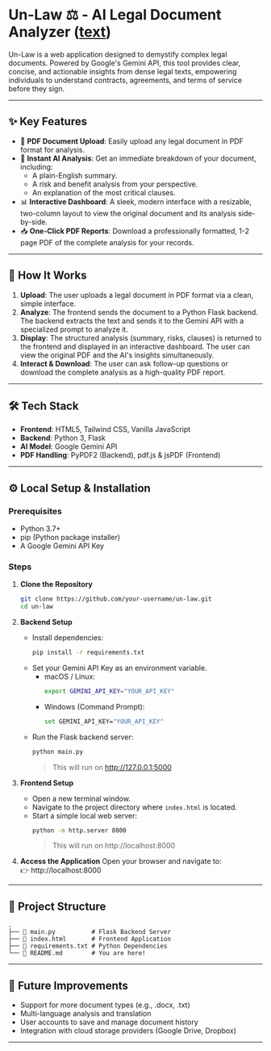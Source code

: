 # Un-Law ⚖️ - AI Legal Document Analyzer ([text](https://un-law-1.onrender.com/))

Un-Law is a web application designed to demystify complex legal documents. Powered by Google's Gemini API, this tool provides clear, concise, and actionable insights from dense legal texts, empowering individuals to understand contracts, agreements, and terms of service before they sign.

---

## ✨ Key Features

- 📄 **PDF Document Upload**: Easily upload any legal document in PDF format for analysis.
- 🧠 **Instant AI Analysis**: Get an immediate breakdown of your document, including:
  - A plain-English summary.
  - A risk and benefit analysis from your perspective.
  - An explanation of the most critical clauses.
- 📊 **Interactive Dashboard**: A sleek, modern interface with a resizable, two-column layout to view the original document and its analysis side-by-side.
- 📥 **One-Click PDF Reports**: Download a professionally formatted, 1-2 page PDF of the complete analysis for your records.

---

## 🚀 How It Works

1. **Upload**: The user uploads a legal document in PDF format via a clean, simple interface.
2. **Analyze**: The frontend sends the document to a Python Flask backend. The backend extracts the text and sends it to the Gemini API with a specialized prompt to analyze it.
3. **Display**: The structured analysis (summary, risks, clauses) is returned to the frontend and displayed in an interactive dashboard. The user can view the original PDF and the AI's insights simultaneously.
4. **Interact & Download**: The user can ask follow-up questions or download the complete analysis as a high-quality PDF report.

---

## 🛠️ Tech Stack

- **Frontend**: HTML5, Tailwind CSS, Vanilla JavaScript
- **Backend**: Python 3, Flask
- **AI Model**: Google Gemini API
- **PDF Handling**: PyPDF2 (Backend), pdf.js & jsPDF (Frontend)

---

## ⚙️ Local Setup & Installation

### Prerequisites

- Python 3.7+
- pip (Python package installer)
- A Google Gemini API Key

### Steps

1. **Clone the Repository**
   ```bash
   git clone https://github.com/your-username/un-law.git
   cd un-law
   ```

2. **Backend Setup**
   - Install dependencies:
     ```bash
     pip install -r requirements.txt
     ```
   - Set your Gemini API Key as an environment variable.
     - macOS / Linux:
       ```bash
       export GEMINI_API_KEY="YOUR_API_KEY"
       ```
     - Windows (Command Prompt):
       ```bash
       set GEMINI_API_KEY="YOUR_API_KEY"
       ```
   - Run the Flask backend server:
     ```bash
     python main.py
     ```
     > This will run on http://127.0.0.1:5000

3. **Frontend Setup**
   - Open a new terminal window.
   - Navigate to the project directory where `index.html` is located.
   - Start a simple local web server:
     ```bash
     python -m http.server 8000
     ```
     > This will run on http://localhost:8000

4. **Access the Application**
   Open your browser and navigate to:  
   👉 http://localhost:8000

---

## 📂 Project Structure

```
.
├── 📄 main.py          # Flask Backend Server
├── 📄 index.html       # Frontend Application
├── 📄 requirements.txt # Python Dependencies
└── 📄 README.md        # You are here!
```

---

## 🔮 Future Improvements

- Support for more document types (e.g., .docx, .txt)
- Multi-language analysis and translation
- User accounts to save and manage document history
- Integration with cloud storage providers (Google Drive, Dropbox)

---


